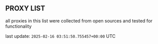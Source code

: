 ## PROXY LIST

all proxies in this list were collected from open sources and tested for functionality

last update: `2025-02-16 03:51:50.755457+00:00` UTC